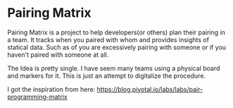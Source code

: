 # Pairing Matrix

Pairing Matrix is a project to help developers(or others) plan their pairing in a team. It tracks when you paired with whom and provides insights of statical data. Such as of you are excessively pairing with someone or if you haven't paired with someone at all.

The Idea is pretty single. I have seem many teams using a physical board and markers for it. This is just an attempt to digitalize the procedure.

I got the inspiration from here: https://blog.pivotal.io/labs/labs/pair-programming-matrix
